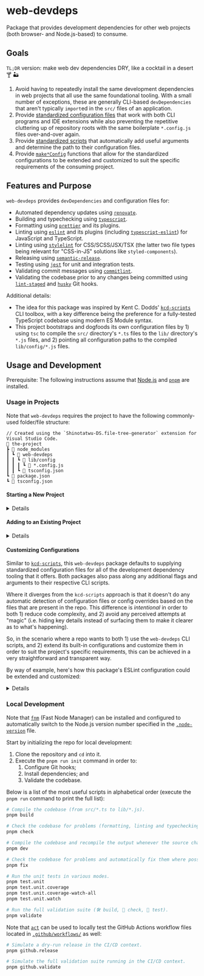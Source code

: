 # web-devdeps

Package that provides development dependencies for other web projects (both browser- and Node.js-based) to consume.

## Goals

`TL;DR` version: make web dev dependencies DRY, like a cocktail in a desert 🍸 🏜️

1. Avoid having to repeatedly install the same development dependencies in web projects that all use the same foundational tooling. With a small number of exceptions, these are generally CLI-based `devDependencies` that aren't typically `import`ed in the `src/` files of an application.
1. Provide [standardized configuration files](./src/config/) that work with both CLI programs and IDE extensions while also preventing the repetitive cluttering up of repository roots with the same boilerplate `*.config.js` files over-and-over again.
1. Provide [standardized scripts](./src/scripts/) that automatically add useful arguments and determine the path to their configuration files.
1. Provide [`make*Config`](./src/exports.ts) functions that allow for the standardized configurations to be extended and customized to suit the specific requirements of the consuming project.

## Features and Purpose

`web-devdeps` provides `devDependencies` and configuration files for:

- Automated dependency updates using [`renovate`](https://docs.renovatebot.com).
- Building and typechecking using [`typescript`](https://www.typescriptlang.org).
- Formatting using [`prettier`](https://prettier.io) and its plugins.
- Linting using [`eslint`](https://eslint.org) and its plugins (including [`typescript-eslint`](https://typescript-eslint.io)) for JavaScript and TypeScript.
- Linting using [`stylelint`](https://stylelint.io) for CSS/SCSS/JSX/TSX (the latter two file types being relevant for "CSS-in-JS" solutions like `styled-components`).
- Releasing using [`semantic-release`](https://semantic-release.gitbook.io/semantic-release).
- Testing using [`jest`](https://jestjs.io) for unit and integration tests.
- Validating commit messages using [`commitlint`](https://commitlint.js.org).
- Validating the codebase prior to any changes being committed using [`lint-staged`](https://github.com/lint-staged/lint-staged) and [`husky`](https://typicode.github.io/husky) Git hooks.

Additional details:

- The idea for this package was inspired by Kent C. Dodds' [`kcd-scripts`][kcd-scripts] CLI toolbox, with a key difference being the preference for a fully-tested TypeScript codebase using modern ES Module syntax.
- This project bootstraps and dogfoods its own configuration files by 1) using `tsc` to compile the `src/` directory's `*.ts` files to the `lib/` directory's `*.js` files, and 2) pointing all configuration paths to the compiled `lib/config/*.js` files.

## Usage and Development

Prerequisite: The following instructions assume that [Node.js](https://nodejs.org/en/download) and [`pnpm`](https://pnpm.io/installation#using-corepack) are installed.

### Usage in Projects

Note that `web-devdeps` requires the project to have the following commonly-used folder/file structure:

```text
// Created using the `Shinotatwu-DS.file-tree-generator` extension for Visual Studio Code.
📂 the-project
┣ 📂 node_modules
┃ ┗ 📂 web-devdeps
┃ ┃ ┗ 📂 lib/config
┃ ┃ ┃ ┗ 📄 *.config.js
┃ ┃ ┗ 📄 tsconfig.json
┗ 📄 package.json
┗ 📄 tsconfig.json
```

#### Starting a New Project

<details>

**Important:** Replace the `repo-name` placeholder in the commands below with the actual name of the repository.

```sh
# 1. Create and initialize a new Git repository:
mkdir repo-name && cd repo-name && git init

# 2. Use `pnpx` to execute this package's `init-repo` script to write the initial files
#    needed for web-/Node.js-based projects when creating a new Git repository.
#
#    **Tip:** Pass the `--help` flag to print the documentation for the command's flags.
pnpx web-devdeps init-repo repo-name

# 3. Configure the repo to use the Git hooks files in the written `.githooks/` directory
#    and modify their permissions to make all files executable:
git config core.hooksPath ./.githooks/ && chmod u+x ./.githooks/*

# 4. Install the `web-devdeps` version listed in the written `package.json` file:
pnpm install

# 5. (optional) Automatically fix the formatting for all of the written files:
pnpm fix.format

# 6. Note how the key files (`package.json`, `README.md`, `tsconfig.json`, etc.)
#    and folders (`.githooks/`, `.vscode/`) have all been initialized. Open each
#    written file and make updates as needed, then add and commit everything:
git add --all && git commit -m "feat: initial commit"

# 7. Verify that the Git hooks ran automatically and the relevant checks
#    (formatting, linting, testing, typechecking, etc.) were successful.
```

</details>

#### Adding to an Existing Project

<details>

1. Create the `.githooks/` directory and populate it with the following three files:

A. `.githooks/commit-msg`

```sh
#!/usr/bin/env sh
./node_modules/web-devdeps/.githooks/_/commit-msg
```

B. `.githooks/pre-commit`

```sh
#!/usr/bin/env sh
./node_modules/web-devdeps/.githooks/_/pre-commit
```

C. `.githooks/pre-push`

```sh
#!/usr/bin/env sh
./node_modules/web-devdeps/.githooks/_/pre-push
```

2. Create the `.vscode/` directory and populate it with the `settings.json` file:

```json
{
	"eslint.options": {
		"overrideConfigFile": "node_modules/web-devdeps/lib/config/eslint.config.js"
	},
	"prettier.configPath": "node_modules/web-devdeps/lib/config/prettier.config.js",
	"prettier.ignorePath": ".gitignore",
	// (optional) Modify or remove the Stylelint-related lines below as per the tooling needs of the project.
	"stylelint.configFile": "node_modules/web-devdeps/lib/config/stylelint.config.js",
	"stylelint.validate": ["css", "javascriptreact", "scss", "typescriptreact"]
}
```

3. (optional) If it's a frontend project that uses TypeScript, create the `config/` directory and populate it with the `jest.setupFilesAfterEnv.ts` file:

```ts
import "@testing-library/jest-dom";
```

4. Create the `.node-version` file:

```
22
```

5. Install the package as a development dependency:

```sh
pnpm add --save-dev --save-exact web-devdeps
```

6. Go through the `package.json` file and add the following `scripts`, making modifications as needed (i.e. a non-TypeScript project has no use for the `check.types` script, a non-frontend project has no use for the `lint.styles` scripts, a React project that doesn't use a CSS-in-JS runtime library like `styled-components` doesn't need to check `.jsx` or `.tsx` files for linting issues with the styling, etc.):

```json
{
	"scripts": {
		"build": "...",
		"check": "npm-run-all2 --parallel check.*",
		"check.format": "pnpm format --check ./",
		"check.lint.js-ts": "pnpm lint.js-ts ./",
		"check.lint.styles": "pnpm lint.styles '**/*.{css,scss,jsx,tsx}'",
		"check.types": "tsc --noEmit",
		"clean": "npm-run-all2 --parallel clean.*",
		"clean.caches": "jest --clear-cache && web-devdeps clean ./.caches/",
		"clean.deps": "web-devdeps clean ./node_modules/ ./package-lock.json",
		"format": "web-devdeps format",
		"fix": "npm-run-all2 --parallel fix.*",
		"fix.format": "pnpm format --write ./",
		"fix.lint.js-ts": "pnpm lint.js-ts --fix ./",
		"fix.lint.styles": "pnpm lint.styles --fix '**/*.{css,scss,jsx,tsx}'",
		"githooks.commit-msg": "web-devdeps githooks.commit-msg",
		"githooks.pre-commit": "web-devdeps githooks.pre-commit",
		"githooks.pre-push": "pnpm validate",
		"init": "git config core.hooksPath ./.githooks/ && pnpm install && pnpm validate",
		"lint.js-ts": "web-devdeps lint.js-ts",
		"lint.styles": "web-devdeps lint.styles",
		"test.unit": "web-devdeps test.unit",
		"test.unit.coverage": "pnpm test.unit --coverage",
		"test.unit.coverage-watch-all": "pnpm test.unit.coverage --watch-all",
		"test.unit.watch": "pnpm test.unit.coverage --watch",
		"validate": "npm-run-all2 --sequential build check test.unit.coverage"
	}
}
```

7. Create the `renovate.json` file:

```json
{
	"$schema": "https://docs.renovatebot.com/renovate-schema.json",
	"extends": ["github>dustin-ruetz/web-devdeps:renovate.json"]
}
```

8. (optional) If it's a TypeScript project, create the `tsconfig.json` file and make modifications as needed:

```json
{
	"extends": "./node_modules/web-devdeps/tsconfig.json",
	"include": ["./config/", "./src/"],
	"exclude": ["..."],
	"compilerOptions": {
		"outDir": "..."
	}
}
```

9. Try running the validation script:

```sh
pnpm validate
```

10. Remove any previous development dependencies and configuration files that are no longer needed now that they're being provided by the `web-devdeps` package:

```sh
pnpm remove --save-dev eslint jest prettier stylelint # (etc.)
```

</details>

#### Customizing Configurations

Similar to [`kcd-scripts`][kcd-scripts], this `web-devdeps` package defaults to supplying standardized configuration files for all of the development dependency tooling that it offers. Both packages also pass along any additional flags and arguments to their respective CLI scripts.

Where it diverges from the `kcd-scripts` approach is that it doesn't do any automatic detection of configuration files or config overrides based on the files that are present in the repo. This difference is _intentional_ in order to both 1) reduce code complexity, and 2) avoid any perceived attempts at "magic" (i.e. hiding key details instead of surfacing them to make it clearer as to what's happening).

So, in the scenario where a repo wants to both 1) use the `web-devdeps` CLI scripts, and 2) extend its built-in configurations and customize them in order to suit the project's specific requirements, this can be achieved in a very straightforward and transparent way.

By way of example, here's how this package's ESLint configuration could be extended and customized:

<details>

1. Create the `config/eslint.config.js` file (note that the directory, filename and extension are all arbitrary; it can be located anywhere, it can be named anything, it can be a ".mjs" file, etc.) and customize it:

```js
// Refer to the `https://github.com/dustin-ruetz/web-devdeps/blob/main/src/exports.ts` file
// for the full list of `make*Config` functions that this package offers.
import {makeESLintConfig} from "web-devdeps";

export default [
	...(await makeESLintConfig()),
	{
		rules: {
			// Note: This rule is configured to `"warn"` by default.
			"no-console": "error",
		},
	},
];
```

2. Modify the following two files so that they point to the custom `config/eslint.config.js` file:

A. `.vscode/settings.json`

```json
{
	"eslint.options": {
		"overrideConfigFile": "config/eslint.config.js"
	}
}
```

B. `package.json`

```json
{
	"scripts": {
		"lint.js-ts": "web-devdeps lint.js-ts --config ./config/eslint.config.js"
	}
}
```

3. In VS Code, restart the ESLint server or reload the window.

4. Open a JS or TS file, add a `console.log()` statement to it, then verify that both the ESLint IDE extension and the `lint.js-ts` script report the file as having the `no-console` error.

As a final related note on providing transparency and avoiding "magic", this is also why the package's CLI scripts include their paths and flags (both the built-in ones that are automatically added, as well as any additional passed flags) in the terminal output when they're run. In this example, executing the `lint.js-ts` script will produce the following output:

```txt
pnpm lint.js-ts ./src/no-console.ts

> the-project@1.0.0 lint.js-ts
> web-devdeps lint.js-ts --config ./config/eslint.config.js ./src/no-console.ts

📚 eslint command being run (as generated by ./node_modules/web-devdeps/lib/scripts/runCLI.js):
> eslint --config ./config/eslint.config.js --cache --cache-location ./.caches/.eslintcache ./src/no-console.ts

/Users/username/repos/the-project/src/no-console.ts
  1:1  error  Unexpected console statement  no-console

✖ 1 problem (1 error, 0 warnings)

📚 eslint terminated with non-zero exit code 1.
```

</details>

### Local Development

Note that [`fnm`](https://github.com/Schniz/fnm) (Fast Node Manager) can be installed and configured to automatically switch to the Node.js version number specified in the [`.node-version`](./.node-version) file.

Start by initializing the repo for local development:

1. Clone the repository and `cd` into it.
1. Execute the `pnpm run init` command in order to:
   1. Configure Git hooks;
   1. Install dependencies; and
   1. Validate the codebase.

Below is a list of the most useful scripts in alphabetical order (execute the `pnpm run` command to print the full list):

```sh
# Compile the codebase (from src/*.ts to lib/*.js).
pnpm build

# Check the codebase for problems (formatting, linting and typechecking).
pnpm check

# Compile the codebase and recompile the output whenever the source changes.
pnpm dev

# Check the codebase for problems and automatically fix them where possible (formatting and linting).
pnpm fix

# Run the unit tests in various modes.
pnpm test.unit
pnpm test.unit.coverage
pnpm test.unit.coverage-watch-all
pnpm test.unit.watch

# Run the full validation suite (🛠️ build, 🧐 check, 🧪 test).
pnpm validate
```

Note that [`act`](https://nektosact.com) can be used to locally test the GitHub Actions workflow files located in [`.github/workflows/`](.github/workflows/) as well:

```sh
# Simulate a dry-run release in the CI/CD context.
pnpm github.release

# Simulate the full validation suite running in the CI/CD context.
pnpm github.validate
```

[kcd-scripts]: https://github.com/kentcdodds/kcd-scripts
